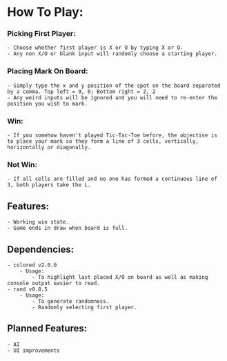 # How To Play:
### Picking First Player:
    - Choose whether first player is X or O by typing X or O. 
    - Any non X/O or blank input will randomly choose a starting player.
### Placing Mark On Board:
    - Simply type the x and y position of the spot on the board separated by a comma. Top left = 0, 0; Bottom right = 2, 2
    - Any weird inputs will be ignored and you will need to re-enter the position you wish to mark.
### Win:
    - If you somehow haven't played Tic-Tac-Toe before, the objective is to place your mark so they form a line of 3 cells, vertically, horizontally or diagonally.
### Not Win:
    - If all cells are filled and no one has formed a continuous line of 3, both players take the L.

## Features: 
    - Working win state.
    - Game ends in draw when board is full.

## Dependencies:
    - colored v2.0.0
        - Usage: 
            - To highlight last placed X/O on board as well as making console output easier to read.
    - rand v0.8.5
        - Usage:
            - To generate randomness.
            - Randomly selecting first player.

## Planned Features:
    - AI
    - UI improvements